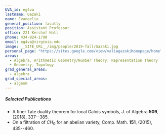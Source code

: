 ```yaml
---
UVA_id: eg4va
lastname: Gazaki
name: Evangelia
general_position: faculty
position: Assistant Professor
office: 221 Kerchof Hall
phone: 434-924-1790
email: eg4va@virginia.edu
image: __SITE_URL__/img/people/2019-fall/Gazaki.jpg
personal_page: "https://sites.google.com/view/valiagazakihomepage/home"
areas:
  - Algebra, Arithmetic Geometry/Number Theory, Representation Theory
  - Geometry, Topology
grad_general_areas:
  - algebra
grad_special_areas:
  - algeom
---
```


##### Selected Publications
- A finer Tate duality theorem for local Galois symbols, J. of Algebra **509**,  (2018), 337--385.
- On a filtration of $CH_0$ for an abelian variety, Comp. Math. **151**,  (2015), 435--460.
